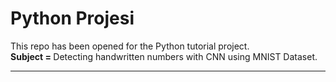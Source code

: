 # Python Projesi
This repo has been opened for the Python tutorial project. <br>
<b> Subject = </b> Detecting handwritten numbers with CNN using MNIST Dataset. <hr>
